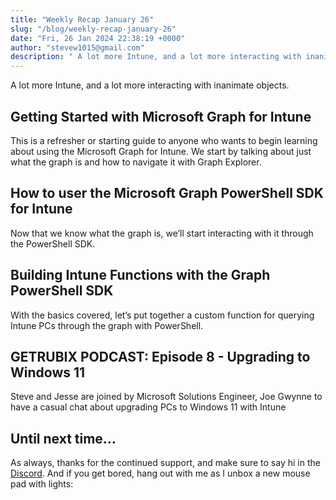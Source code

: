 ```yaml
---
title: "Weekly Recap January 26"
slug: "/blog/weekly-recap-january-26"
date: "Fri, 26 Jan 2024 22:38:19 +0000"
author: "stevew1015@gmail.com"
description: " A lot more Intune, and a lot more interacting with inanimate objects.Getting Started with Microsoft Graph for Intune This is a refresher or starting guide to anyone who wants to begin learning about using the Microsoft Graph for Intune. We start by"
---
```


A lot more Intune, and a lot more interacting with inanimate objects.

Getting Started with Microsoft Graph for Intune
-----------------------------------------------

This is a refresher or starting guide to anyone who wants to begin learning about using the Microsoft Graph for Intune. We start by talking about just what the graph is and how to navigate it with Graph Explorer.

How to user the Microsoft Graph PowerShell SDK for Intune
---------------------------------------------------------

Now that we know what the graph is, we’ll start interacting with it through the PowerShell SDK.

Building Intune Functions with the Graph PowerShell SDK
-------------------------------------------------------

With the basics covered, let’s put together a custom function for querying Intune PCs through the graph with PowerShell.

GETRUBIX PODCAST: Episode 8 - Upgrading to Windows 11
-----------------------------------------------------

Steve and Jesse are joined by Microsoft Solutions Engineer, Joe Gwynne to have a casual chat about upgrading PCs to Windows 11 with Intune

Until next time…
----------------

As always, thanks for the continued support, and make sure to say hi in the [Discord](https://discord.gg/getrubix). And if you get bored, hang out with me as I unbox a new mouse pad with lights: